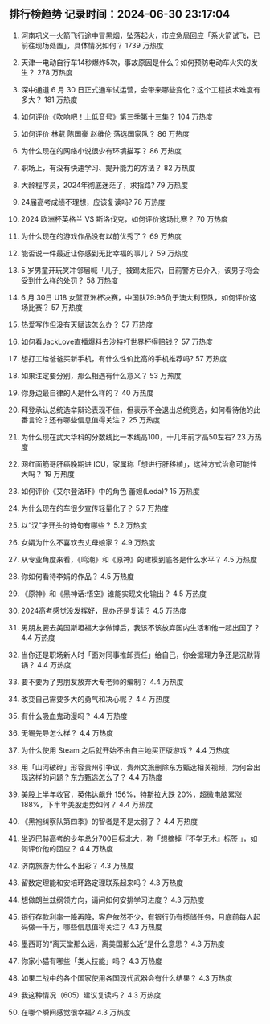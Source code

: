 
## 排行榜趋势 记录时间：2024-06-30 23:17:04
  
  1. 河南巩义一火箭飞行途中冒黑烟，坠落起火，市应急局回应「系火箭试飞，已前往现场处置」，具体情况如何？ 1739 万热度
    
  2. 天津一电动自行车14秒爆炸5次，事故原因是什么？如何预防电动车火灾的发生？ 278 万热度
    
  3. 深中通道 6 月 30 日正式通车试运营，会带来哪些变化？这个工程技术难度有多大？ 181 万热度
    
  4. 如何评价《吹响吧！上低音号》第三季第十三集？ 104 万热度
    
  5. 如何评价 林葳 陈国豪 赵维伦 落选国家队？ 86 万热度
    
  6. 为什么现在的网络小说很少有环境描写？ 86 万热度
    
  7. 职场上，有没有快速学习、提升能力的方法？ 82 万热度
    
  8. 大龄程序员，2024年彻底迷茫了，求指路? 79 万热度
    
  9. 24届高考成绩不理想，应该复读吗? 78 万热度
    
  10. 2024 欧洲杯英格兰 VS 斯洛伐克，如何评价这场比赛？ 70 万热度
    
  11. 为什么现在的游戏作品没有以前优秀了？ 69 万热度
    
  12. 能否说一件最近让你感到无比幸福的事儿？ 59 万热度
    
  13. 5 岁男童开玩笑冲邻居喊「儿子」被踢太阳穴，目前警方已介入，该男子将会受到什么样的处罚？ 58 万热度
    
  14. 6 月 30日 U18 女篮亚洲杯决赛，中国队79:96负于澳大利亚队，如何评价这场比赛？ 57 万热度
    
  15. 热爱写作但没有天赋该怎么办？ 57 万热度
    
  16. 如何看JackLove直播爆料去沙特打世界杯得赔钱？ 57 万热度
    
  17. 想打工给爸爸买新手机，有什么性价比高的手机推荐吗? 57 万热度
    
  18. 如果注定要分别，那么相遇有什么意义？ 53 万热度
    
  19. 你身边最自律的人是什么样的？ 40 万热度
    
  20. 拜登承认总统选举辩论表现不佳，但表示不会退出总统竞选，如何看待他的此番言论？还有哪些信息值得关注？ 25 万热度
    
  21. 为什么现在武大华科的分数线比一本线高100，十几年前才高50左右? 23 万热度
    
  22. 网红面筋哥肝癌晚期进 ICU，家属称「想进行肝移植」，这种方式治愈可能性大吗？ 19 万热度
    
  23. 如何评价《艾尔登法环》中的角色 蕾妲(Leda)? 15 万热度
    
  24. 为什么现在的车很少宣传轻量化了？ 5.7 万热度
    
  25. 以“汉”字开头的诗句有哪些？ 5.2 万热度
    
  26. 女婿为什么不喜欢去丈母娘家？ 4.9 万热度
    
  27. 从专业角度来看，《鸣潮》和《原神》的建模到底各是什么水平？ 4.5 万热度
    
  28. 你如何看待李娟的作品？ 4.5 万热度
    
  29. 《原神》和《黑神话:悟空》谁能实现文化输出？ 4.5 万热度
    
  30. 2024高考感觉没发挥好，民办还是复读？ 4.5 万热度
    
  31. 男朋友要去美国斯坦福大学做博后，我该不该放弃国内生活和他一起出国了？ 4.4 万热度
    
  32. 当你还是职场新人时「面对同事推卸责任」给自己，你会据理力争还是沉默背锅？ 4.4 万热度
    
  33. 要不要为了男朋友放弃大专老师的编制？ 4.4 万热度
    
  34. 改变自己需要多大的勇气和决心呢？ 4.4 万热度
    
  35. 有什么吸血鬼动漫吗？ 4.4 万热度
    
  36. 无锡先导怎么样？ 4.4 万热度
    
  37. 为什么使用 Steam 之后就开始不由自主地买正版游戏？ 4.4 万热度
    
  38. 用「山河破碎」形容贵州引争议‍，贵州文旅删除东方甄选相关视频，为何会出现这样的问题？东方甄选怎么了？ 4.4 万热度
    
  39. 美股上半年收官，英伟达飙升 156%，特斯拉大跌 20%，超微电脑累涨 188%，下半年美股走势如何？ 4.4 万热度
    
  40. 《黑袍纠察队第四季》的智者是不是太弱了？ 4.4 万热度
    
  41. 坐迈巴赫高考的少年总分700目标北大，称「想摘掉『不学无术』标签 」，如何评价他的回应？ 4.4 万热度
    
  42. 济南旅游为什么不出彩？ 4.3 万热度
    
  43. 留数定理能和安培环路定理联系起来吗？ 4.3 万热度
    
  44. 想做朗兰兹纲领方向，请问如何安排学习进度？ 4.3 万热度
    
  45. 银行存款利率一降再降，客户依然不少，有银行仍有揽储任务，月底前每人起码做一千万，哪些信息值得关注？ 4.3 万热度
    
  46. 墨西哥的“离天堂那么远，离美国那么近”是什么意思？ 4.3 万热度
    
  47. 你家小猫有哪些「类人技能」吗？ 4.3 万热度
    
  48. 如果二战中的各个国家使用各国现代武器会有什么结果？ 4.3 万热度
    
  49. 我这种情况（605）建议复读吗？ 4.3 万热度
    
  50. 在哪个瞬间感觉很幸福? 4.3 万热度
    